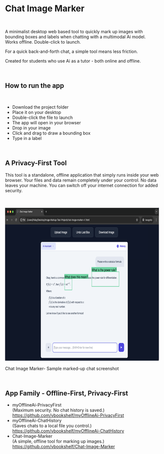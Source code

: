 # Chat Image Marker

<br>

A minimalist desktop web based tool to quickly mark up images with bounding boxes and labels when chatting with a multimodal Ai model. Works offline. Double-click to launch. 

For a quick back-and-forth chat, a simple tool means less friction.

Created for students who use Ai as a tutor - both online and offline. 

<br>

## How to run the app

<br>

- Download the project folder
- Place it on your desktop
- Double-click the file to launch
- The app will open in your browser
- Drop in your image
- Click and drag to draw a bounding box
- Type in a label



<br>

## A Privacy-First Tool

This tool is a standalone, offline application that simply runs inside your web browser. Your files and data remain completely under your control. No data leaves your machine. You can switch off your internet connection for added security.

<br>
<br>

<img src="images/image1.png" alt="Ollama desktop app settings" height="500">
<p>Chat Image Marker- Sample marked-up chat screenshot</p>

<br>

## App Family - Offline-First, Privacy-First

- myOfflineAi-PrivacyFirst<br>(Maximum security. No chat history is saved.)<br>
  https://github.com/vbookshelf/myOfflineAi-PrivacyFirst<br>
- myOfflineAi-ChatHistory<br>(Saves chats to a local file you control.)<br>
  https://github.com/vbookshelf/myOfflineAi-ChatHistory<br>
- Chat-Image-Marker<br>(A simple, offline tool for marking up images.)<br>
  https://github.com/vbookshelf/Chat-Image-Marker<br>

<br>
<br>
